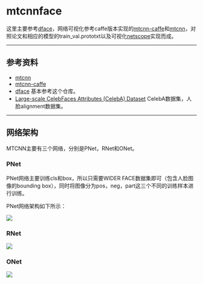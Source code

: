 # mtcnnface

这里主要参考[dface](https://gitee.com/kuaikuaikim/dface)，网络可视化参考caffe版本实现的[mtcnn-caffe](https://github.com/CongWeilin/mtcnn-caffe)和[mtcnn](https://github.com/dlunion/mtcnn)，对照论文和相应的模型的train_val.prototxt以及可视化[netscope](http://ethereon.github.io/netscope/#/editor)实现而成。




---
## 参考资料

- [mtcnn](https://github.com/dlunion/mtcnn)
- [mtcnn-caffe](https://github.com/CongWeilin/mtcnn-caffe)
- [dface](https://gitee.com/kuaikuaikim/dface) 基本参考这个仓库。
- [Large-scale CelebFaces Attributes (CelebA) Dataset](http://mmlab.ie.cuhk.edu.hk/projects/CelebA.html) CelebA数据集，人脸alignment数据集。

---
## 网络架构

MTCNN主要有三个网络，分别是PNet，RNet和ONet。

### PNet

PNet网络主要训练cls和box，所以只需要WIDER FACE数据集即可（包含人脸图像的bounding box），同时将图像分为pos，neg，part这三个不同的训练样本进行训练。

PNet网络架构如下所示：

![](http://chenguanfuqq.gitee.io/tuquan2/img_2018_5/mtcnn_pnet.png)

### RNet

![](http://chenguanfuqq.gitee.io/tuquan2/img_2018_5/mtcnn_rnet.png)

### ONet

![](http://chenguanfuqq.gitee.io/tuquan2/img_2018_5/mtcnn_onet.png)
